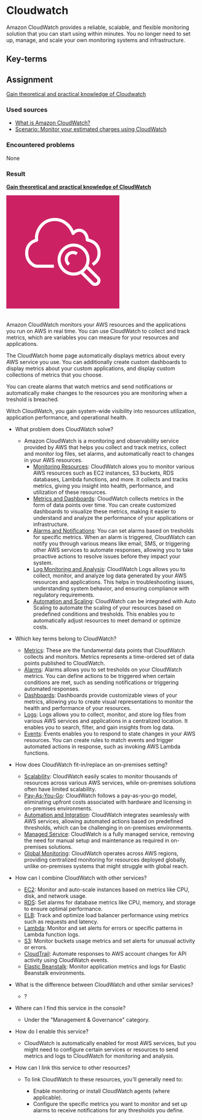 # Cloudwatch

Amazon CloudWatch provides a reliable, scalable, and flexible monitoring solution that you can start using within minutes. You no longer need to set up, manage, and scale your own monitoring systems and infrastructure.

## Key-terms


## Assignment

<ins>Gain theoretical and practical knowledge of Cloudwatch</ins>

### Used sources
- [What is Amazon CloudWatch?](https://docs.aws.amazon.com/AmazonCloudWatch/latest/monitoring/WhatIsCloudWatch.html)
- [Scenario: Monitor your estimated charges using CloudWatch](https://docs.aws.amazon.com/AmazonCloudWatch/latest/monitoring/gs_monitor_estimated_charges_with_cloudwatch.html)

### Encountered problems
None

### Result

**<ins>Gain theoretical and practical knowledge of CloudWatch</ins>**

![cloudwatch](/06_AWS_3/includes/02_cloudwatch1.png)<br><br>

Amazon CloudWatch monitors your AWS resources and the applications you run on AWS in real time. You can use CloudWatch to collect and track metrics, which are variables you can measure for your resources and applications.  

The CloudWatch home page automatically displays metrics about every AWS service you use. You can additionally create custom dashboards to display metrics about your custom applications, and display custom collections of metrics that you choose.

You can create alarms that watch metrics and send notifications or automatically make changes to the resources you are monitoring when a treshold is breached.

Witch CloudWatch, you gain system-wide visibility into resources utilization, application performance, and operational health.

- What problem does CloudWatch solve?
    - Amazon CloudWatch is a monitoring and observability service provided by AWS that helps you collect and track metrics, collect and monitor log files, set alarms, and automatically react to changes in your AWS resources.
        - <ins>Monitoring Resources</ins>: CloudWatch alows you to monitor various AWS resources such as EC2 instances, S3 buckets, RDS databases, Lambda functions, and more. It collects and tracks metrics, giving you insight into health, performance, and utilization of these resources.
        - <ins>Metrics and Dashboards</ins>: CloudWatch collects metrics in the form of data points over time. You can create customized dashboards to visualize these metrics, making it easier to understand and analyze the performance of your applications or infrastructure.
        - <ins>Alarms and Notifications</ins>: You can set alarms based on tresholds for specific metrics. When an alarm is triggered, CloudWatch can notify you through various means like email, SMS, or triggering other AWS services to automate responses, allowing you to take proactive actions to resolve issues before they impact your system.
        - <ins>Log Monitoring and Analysis</ins>: CloudWatch Logs allows you to collect, monitor, and analyze log data generated by your AWS resources and applications. This helps in troubleshooting issues, understanding system behavior, and ensuring compliance with regulatory requirements.
        - <ins>Automation and Scaling</ins>: CloudWatch can be integrated with Auto Scaling to automate the scaling of your resources based on predefined conditions and tresholds. This enables you to automatically adjust resources to meet demand or optimize costs.

- Which key terms belong to CloudWatch?
    - <ins>Metrics</ins>: These are the fundamental data points that CloudWatch collects and monitors. Metrics represents a time-ordered set of data points published to CloudWatch.
    - <ins>Alarms</ins>: Alarms allows you to set tresholds on your CloudWatch metrics. You can define actions to be triggered when certain conditions are met, such as sending notifications or triggering automated responses.
    - <ins>Dashboards</ins>: Dashboards provide customizable views of your metrics, allowing you to create visual representations to monitor the health and performance of your resources.
    - <ins>Logs</ins>: Logs allows you to collect, monitor, and store log files from various AWS services and applications in a centralized location. It enables you to search, filter, and gain insights from log data.
    - <ins>Events</ins>: Events enables you to respond to state changes in your AWS resources. You can create rules to match events and trigger automated actions in response, such as invoking AWS Lambda functions.

- How does CloudWatch fit-in/replace an on-premises setting?
    - <ins>Scalability</ins>: CloudWatch easily scales to monitor thousands of resources across various AWS services, while on-premises solutions often have limited scalability.
    - <ins>Pay-As-You-Go</ins>: CloudWatch follows a pay-as-you-go model, eliminating upfront costs associated with hardware and licensing in on-premises environments.
    - <ins>Automation and Intgration</ins>: CloudWatch integrates seamlessly with AWS services, allowing automated actions based on predefined thresholds, which can be challenging in on-premises environments.
    - <ins>Managed Service</ins>: CloudWatch is a fully managed service, removing the need for manual setup and maintenance as required in on-premises solutions.
    - <ins>Global Monitoring</ins>: CloudWatch operates across AWS regions, providing centralized monitoring for resources deployed globally, unlike on-premises systems that might struggle with global reach.

- How can I combine CloudWatch with other services?
    - <ins>EC2</ins>: Monitor and auto-scale instances based on metrics like CPU, disk, and network usage.
    - <ins>RDS</ins>: Set alarms for database metrics like CPU, memory, and storage to ensure optimal performance.
    - <ins>ELB</ins>: Track and optimize load balancer performance using metrics such as requests and latency.
    - <ins>Lambda</ins>: Monitor and set alerts for errors or specific patterns in Lambda function logs.
    - <ins>S3</ins>: Monitor buckets usage metrics and set alerts for unusual activity or errors.
    - <ins>CloudTrail</ins>: Automate responses to AWS account changes for API activity using CloudWatch events.
    - <ins>Elastic Beanstalk</ins>: Monitor application metrics and logs for Elastic Beanstalk environments.

- What is the difference between CloudWatch and other similar services?
    - ?

- Where can I find this service in the console?
    - Under the "Management & Governance" category.
- How do I enable this service?
    - CloudWatch is automatically enabled for most AWS services, but you might need to configure certain services or resources to send metrics and logs to CloudWatch for monitoring and analysis.

- How can I link this service to other resources?
    - To link CloudWatch to these resources, you'll generally need to:

        - Enable monitoring or install CloudWatch agents (where applicable).
        - Configure the specific metrics you want to monitor and set up alarms to receive notifications for any thresholds you define.